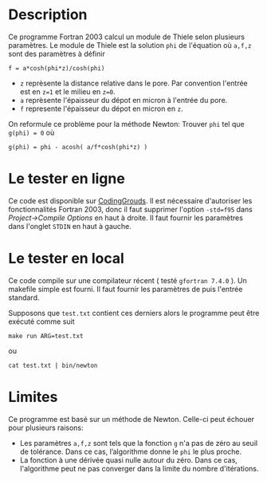 # Description

Ce programme Fortran 2003 calcul un module de Thiele selon plusieurs paramètres.
Le module de Thiele est la solution `phi` de l'équation où `a,f,z` sont des paramètres à définir

    f = a*cosh(phi*z)/cosh(phi)

* `z` reprèsente la distance relative dans le pore. Par convention l'entrée est en `z=1` et le milieu en `z=0`.
* `a` reprèsente l'épaisseur du dépot en micron à l'entrée du pore.
* `f` represente l'épaisseur du dépot en micron en `z`.

On reformule ce problème pour la méthode Newton:
Trouver `phi` tel que `g(phi) = 0` où
    
    g(phi) = phi - acosh( a/f*cosh(phi*z) )

# Le tester en ligne
Ce code est disponible sur [CodingGrouds](http://tpcg.io/5QC2CL). 
Il est nécessaire d'autoriser les fonctionnalités Fortran 2003, donc il faut supprimer l'option `-std=f95` dans *Project->Compile Options* en haut à droite.
Il faut fournir les paramètres dans l'onglet `STDIN` en haut à gauche.

# Le tester en local
Ce code compile sur une compilateur récent ( testé `gfortran 7.4.0` ). Un makefile simple est fourni.
Il faut fournir les paramètres de puis l'entrée standard.

Supposons que `test.txt` contient ces derniers alors le programme peut être exécuté comme suit

    make run ARG=test.txt

ou
   
    cat test.txt | bin/newton

# Limites
Ce programme est basé sur un méthode de Newton. 
Celle-ci peut échouer pour plusieurs raisons:
* Les paramètres `a,f,z` sont tels que la fonction `g` n'a pas de zéro au seuil de tolérance. Dans ce cas, l’algorithme donne le `phi` le plus proche.
* La fonction à une dérivée quasi nulle autour du zéro. Dans ce cas, l'algorithme peut ne pas converger dans la limite du nombre d'itérations.
